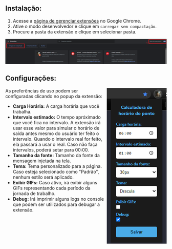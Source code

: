 ## Instalação:

1. Acesse a [página de gerenciar extensões](chrome://extensions/) no Google Chrome.
2. Ative o modo desenvolvedor e clique em `carregar sem compactação`.
3. Procure a pasta da extensão e clique em selecionar pasta.

![install](.github/install.PNG)

## Configurações:

<img src=".github/config.PNG" alt="Config" align="right">

As preferências de uso podem ser configuradas clicando no popup da extensão:

- **Carga Horária:** A carga horária que você trabalha.
- **Intervalo estimado:** O tempo apróximado que você fica no intervalo. A extensão irá usar esse valor para simular o horário de saída antes mesmo do usuário ter feito o intervalo. Quando o intervalo real for feito, ela passará a usar o real. Caso não faça intervalos, poderá setar para 00:00.
- **Tamanho da fonte:** Tamanho da fonte da mensagem injetada na tela.
- **Tema:** Tema personalizado para a página. Caso esteja selecionado como "Padrão", nenhum estilo será aplicado.
- **Exibir GIFs:** Caso ativo, irá exibir alguns GIFs representando cada período da jornada de trabalho.
- **Debug:** Irá imprimir alguns logs no console que podem ser utilizados para debugar a extensão.
